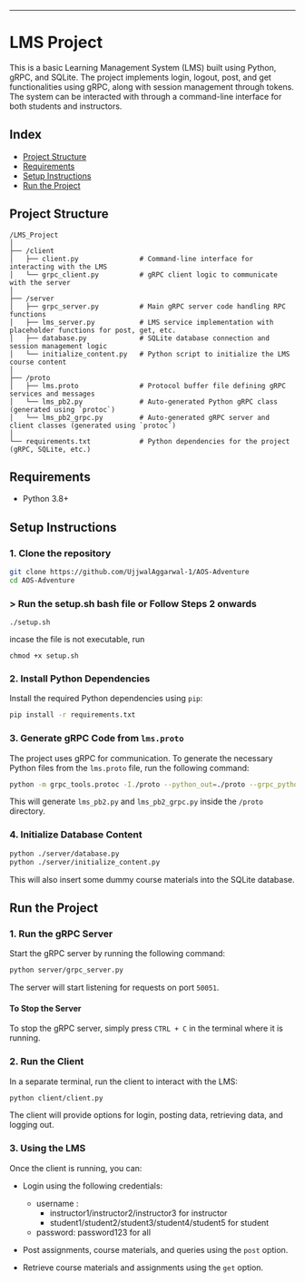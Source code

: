 
---

# LMS Project

This is a basic Learning Management System (LMS) built using Python, gRPC, and SQLite. The project implements login, logout, post, and get functionalities using gRPC, along with session management through tokens. The system can be interacted with through a command-line interface for both students and instructors.

## Index

- [Project Structure](#project-structure)
- [Requirements](#requirements)
- [Setup Instructions](#setup-instructions)
- [Run the Project](#run-the-project)

## Project Structure

```
/LMS_Project
│
├── /client
│   ├── client.py               # Command-line interface for interacting with the LMS
│   └── grpc_client.py          # gRPC client logic to communicate with the server
│
├── /server
│   ├── grpc_server.py          # Main gRPC server code handling RPC functions
│   ├── lms_server.py           # LMS service implementation with placeholder functions for post, get, etc.
│   ├── database.py             # SQLite database connection and session management logic
│   └── initialize_content.py   # Python script to initialize the LMS course content
│
├── /proto
│   ├── lms.proto               # Protocol buffer file defining gRPC services and messages
│   └── lms_pb2.py              # Auto-generated Python gRPC class (generated using `protoc`)
│   └── lms_pb2_grpc.py         # Auto-generated gRPC server and client classes (generated using `protoc`)
│
└── requirements.txt            # Python dependencies for the project (gRPC, SQLite, etc.)
```


## Requirements

- Python 3.8+

## Setup Instructions

### 1. Clone the repository
```bash
git clone https://github.com/UjjwalAggarwal-1/AOS-Adventure
cd AOS-Adventure
```

### > Run the setup.sh bash file or Follow Steps 2 onwards

```
./setup.sh
```
incase the file is not executable, run

```
chmod +x setup.sh
```

### 2. Install Python Dependencies

Install the required Python dependencies using `pip`:

```bash
pip install -r requirements.txt
```

### 3. Generate gRPC Code from `lms.proto`

The project uses gRPC for communication. To generate the necessary Python files from the `lms.proto` file, run the following command:

```bash
python -m grpc_tools.protoc -I./proto --python_out=./proto --grpc_python_out=./proto ./proto/lms.proto
```

This will generate `lms_pb2.py` and `lms_pb2_grpc.py` inside the `/proto` directory.

### 4. Initialize Database Content

```bash
python ./server/database.py
python ./server/initialize_content.py
```

This will also insert some dummy course materials into the SQLite database.


## Run the Project

### 1. Run the gRPC Server

Start the gRPC server by running the following command:

```bash
python server/grpc_server.py
```

The server will start listening for requests on port `50051`.

#### To Stop the Server

To stop the gRPC server, simply press `CTRL + C` in the terminal where it is running.

### 2. Run the Client

In a separate terminal, run the client to interact with the LMS:

```bash
python client/client.py
```

The client will provide options for login, posting data, retrieving data, and logging out.

### 3. Using the LMS

Once the client is running, you can:
- Login using the following credentials:
  - username : 
    - instructor1/instructor2/instructor3 for instructor
    - student1/student2/student3/student4/student5 for student
  - password: password123 for all

- Post assignments, course materials, and queries using the `post` option.
- Retrieve course materials and assignments using the `get` option.


